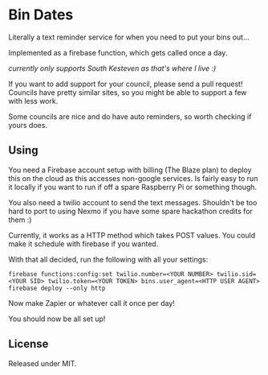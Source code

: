# Bin Dates

Literally a text reminder service for when you need to put your bins out...

Implemented as a firebase function, which gets called once a day.

*currently only supports South Kesteven as that's where I live :)*

If you want to add support for your council, please send a pull request! Councils
have pretty similar sites, so you might be able to support a few with less work.

Some councils are nice and do have auto reminders, so worth checking if yours
does.

## Using

You need a Firebase account setup with billing (The Blaze plan) to deploy this
on the cloud as this accesses non-google services. Is fairly easy to run it
locally if you want to run if off a spare Raspberry Pi or something though.

You also need a twilio account to send the text messages. Shouldn't be too hard
to port to using Nexmo if you have some spare hackathon credits for them :)

Currently, it works as a HTTP method which takes POST values. You could make it
schedule with firebase if you wanted.

With that all decided, run the following with all your settings:
```
firebase functions:config:set twilio.number=<YOUR NUMBER> twilio.sid=<YOUR SID> twilio.token=<YOUR TOKEN> bins.user_agent=<HTTP USER AGENT>
firebase deploy --only http
```

Now make Zapier or whatever call it once per day!

You should now be all set up!

## License

Released under MIT.
